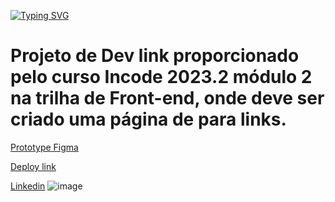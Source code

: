 [![Typing SVG](https://readme-typing-svg.demolab.com?font=Fira+Code&pause=1000&color=16F73B&width=435&lines=DEV+LINKS)](https://git.io/typing-svg)
<br>
# Projeto de Dev link proporcionado pelo curso Incode 2023.2 módulo 2 na trilha de Front-end, onde deve ser criado uma página de para links.
[Prototype Figma](https://www.figma.com/file/ke4BrdeK03PdudoAYHHSNG/Page-links?type=design&node-id=1-2&mode=design&t=ED1PtGG8RCdlejCz-0"0)

[Deploy link](https://hendricksonweib.github.io/Devlinks/)

[Linkedin](https://www.linkedin.com/posts/hendricksonweib_ol%C3%A1-queria-compartilhar-um-pouco-sobre-activity-7100847430434222080-3GRb?utm_source=share&utm_medium=member_android)
![image](https://github.com/hendricksonweib/Devlinks/assets/137108361/e96ce803-6c77-4852-8667-a8d71ef63e82)
